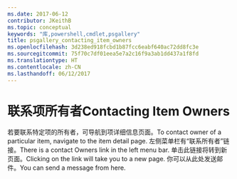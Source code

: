 ```yaml
---
ms.date: 2017-06-12
contributor: JKeithB
ms.topic: conceptual
keywords: "库,powershell,cmdlet,psgallery"
title: psgallery_contacting_item_owners
ms.openlocfilehash: 3d238ed918fcbd1b87fcc6eabf640ac72dd8fc3e
ms.sourcegitcommit: 75f70c7df01eea5e7a2c16f9a3ab1dd437a1f8fd
ms.translationtype: HT
ms.contentlocale: zh-CN
ms.lasthandoff: 06/12/2017
---
```

# <a name="contacting-item-owners"></a><span data-ttu-id="27058-103">联系项所有者</span><span class="sxs-lookup"><span data-stu-id="27058-103">Contacting Item Owners</span></span>

<span data-ttu-id="27058-104">若要联系特定项的所有者，可导航到项详细信息页面。</span><span class="sxs-lookup"><span data-stu-id="27058-104">To contact owner of a particular item, navigate to the item detail page.</span></span>
<span data-ttu-id="27058-105">左侧菜单栏有“联系所有者”链接。</span><span class="sxs-lookup"><span data-stu-id="27058-105">There is a contact Owners link in the left menu bar.</span></span>
<span data-ttu-id="27058-106">单击此链接将转到新页面。</span><span class="sxs-lookup"><span data-stu-id="27058-106">Clicking on the link will take you to a new page.</span></span>
<span data-ttu-id="27058-107">你可以从此处发送邮件。</span><span class="sxs-lookup"><span data-stu-id="27058-107">You can send a message from here.</span></span>


